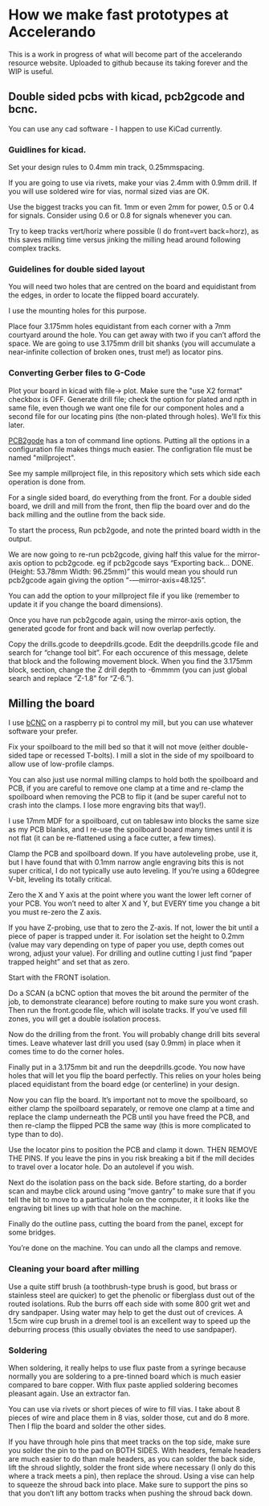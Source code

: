 # How we make fast prototypes at Accelerando

This is a work in progress of what will become part of the accelerando resource website.  Uploaded to github because its taking forever and the WIP is useful.


## Double sided pcbs with kicad, pcb2gcode and bcnc.

You can use any cad software - I happen to use  KiCad currently.

### Guidlines for kicad.

Set your design rules to 0.4mm min track, 0.25mmspacing.

If you are going to use via rivets, make your vias 2.4mm with 0.9mm drill.   If you will use soldered wire
for vias, normal sized vias are OK.

Use the biggest tracks you can fit.   1mm or even 2mm for power, 0.5 or 0.4 for signals.  Consider using 0.6 or 0.8 for signals whenever you can.

Try to keep tracks vert/horiz where possible (I do front=vert back=horz), as this saves milling time versus jinking the milling head around following complex tracks.

### Guidelines for double sided layout

You will need two holes that are centred on the board and equidistant from the edges, in order to locate the flipped board accurately.

I use the mounting holes for this purpose.

Place four 3.175mm holes equidistant from each corner with a 7mm courtyard around the hole.   You can get away with two if you can’t afford the space.  We are going to use 3.175mm drill bit shanks (you will accumulate a near-infinite collection of broken ones, trust me!) as locator pins.

### Converting Gerber files to G-Code

Plot your board in kicad  with file-> plot.  Make sure the "use X2 format" checkbox is OFF.  Generate drill file; check the option for plated and npth in same file, even though we want one file for our component holes and a second file for our locating pins (the non-plated through holes).   We’ll fix this later.

[PCB2gode](https://github.com/pcb2gcode/pcb2gcode) has a ton of command line options.    Putting all the options in a configuration file makes things
much easier.  The configration file must be named "millproject".

See my sample millproject file, in this repository which sets which side each operation is done from.

For a single sided board, do everything from the front.   For a double sided board, we drill and mill from the front, then flip
the board over and do the back milling and the outline from the back side.

To start the process, Run pcb2gode, and note the printed board width in the output.

We are now going to re-run pcb2gcode, giving half this value for the mirror-axis option to pcb2gcode.  eg  if pcb2gcode says “Exporting back... DONE. (Height: 53.78mm Width: 96.25mm)” this would mean you should run pcb2gcode again giving the option “-—mirror-axis=48.125”.

You can add the option to your millproject file if you like (remember to update it if you change the board dimensions).

Once you have run pcb2gcode again, using the mirror-axis option, the generated gcode for front and back will now overlap perfectly.

Copy the drills.gcode to deepdrills.gcode.   Edit the deepdrills.gcode file and search for “change tool bit”.    For each occurence of this message, delete that block and the following movement block.    When you find the 3.175mm block, section, change the Z drill depth to -6mmmm (you can just global search and replace “Z-1.8” for “Z-6.”).

## Milling the board

I use [bCNC](https://github.com/vlachoudis/bCNC) on a raspberry pi to control my mill, but you can use whatever software your prefer.

Fix your spoilboard to the mill bed so that it will
not move (either double-sided tape or recessed T-bolts).  I mill a
slot in the side of my spoilboard to allow use of low-profile clamps.

You can also just use normal milling clamps to hold both the spoilboard and PCB, if you are careful to remove one clamp  at a time and re-clamp the spoilboard when removing the PCB to flip it (and be super careful not to crash into the clamps.  I lose more engraving bits that way!).

I use 17mm MDF for a spoilboard, cut on tablesaw into blocks the same size as my PCB blanks, and I re-use the spoilboard board many times until it is not flat (it can be re-flattened using a face cutter, a few times).

Clamp the PCB and spoilboard down.     If you have autoleveling probe, use it, but I have found that with 0.1mm narrow angle engraving bits this is not super critical, I do not typically use auto leveling.  If you’re using a 60degree V-bit, leveling its totally critical.

Zero the X and Y axis at the point where you want the lower left corner of your PCB. 
You won’t need to alter X and Y, but EVERY time you change a bit you must re-zero the Z axis.   

If you have Z-probing, use that to zero the Z-axis.   If not, lower the bit until a piece of paper is trapped under it.  For isolation set the height to 0.2mm (value may vary depending on type of paper you use, depth comes out wrong, adjust your value).   For drilling and outline cutting I just find “paper trapped height” and set that as zero.

Start with the FRONT isolation.

Do a SCAN (a bCNC option that moves the bit around the permiter of the
job, to demonstrate clearance) before routing to make sure you wont
crash.  Then run the front.gcode file, which will isolate tracks.  If
you’ve used fill zones, you will get a double isolation process.

Now do the drilling from the front.    You will probably change drill bits several times.  Leave whatever last drill you used (say 0.9mm) in place when it comes time to do the corner holes.

Finally put in a 3.175mm bit and run the deepdrills.gcode.    You now have holes that will let you flip the board perfectly.   This relies on your holes being placed equidistant from the board edge (or centerline) in your design.

Now you can flip the board.   It’s important not to move the spoilboard, so either clamp the spoilboard separately, or remove one clamp at a time and replace the clamp underneath the PCB until you have freed the PCB, and then re-clamp the flipped PCB the same way (this is more complicated to type than to do).

Use the locator pins to position the PCB and clamp it down.  THEN REMOVE THE PINS.   If you leave the pins in you risk breaking a bit if the mill decides to travel over a locator hole.    Do an autolevel if you wish.

Next do the isolation pass on the back side.   Before starting, do a border scan and maybe click around using “move gantry” to make sure that if you tell the bit to move to a particular hole on the computer, it it looks like the engraving bit lines up with that hole on the machine.

Finally do the outline pass, cutting the board from the panel, except for some bridges.

You’re done on the machine.   You can undo all the clamps and remove.

### Cleaning your board after milling

Use a quite stiff brush (a toothbrush-type brush is good, but brass or stainless steel are quicker) to get the phenolic or fiberglass dust out of the routed isolations.    Rub the burrs off each side with some 800 grit wet and dry sandpaper.    Using water may help to get the dust out of crevices.    A 1.5cm wire cup brush in a dremel tool is an excellent way to speed up the deburring process (this usually obviates the need to use sandpaper).

### Soldering

When soldering, it really helps to use flux paste from a syringe because normally you are soldering to a pre-tinned board which is much easier compared to bare copper.   With flux paste applied soldering becomes pleasant again.  Use an extractor fan.

You can use via rivets or short pieces of wire to fill vias.    I take about 8 pieces of wire and place them in 8 vias, solder those, cut and do 8 more.   Then I flip the board and solder the other sides.

If you have through hole pins that meet tracks on the top side, make sure you solder the pin to the pad on BOTH SIDES.    With headers, female headers are much easier to do than male headers, as you can solder the back side, lift the shroud slightly, solder the front side where necessary (I only do this where a track meets a pin), then replace the shroud.   Using a vise can help to squeeze the shroud back into place.   Make sure to support the pins so that you don’t lift any bottom tracks when pushing the shroud back down.



